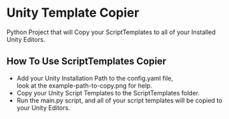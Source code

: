 # Unity Template Copier
Python Project that will Copy your ScriptTemplates to all of your Installed Unity Editors.

## How To Use ScriptTemplates Copier
+ Add your Unity Installation Path to the config.yaml file, <br> look at the example-path-to-copy.png for help.
+ Copy your Unity Script Templates to the ScriptTemplates folder.
+ Run the main.py script, and all of your script templates will be copied to your Unity Editors.
